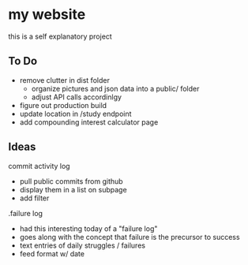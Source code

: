 # my website

this is a self explanatory project

## To Do
- remove clutter in dist folder
   - organize pictures and json data into a public/ folder
   - adjust API calls accordinlgy
- figure out production build
- update location in /study endpoint
- add compounding interest calculator page

## Ideas

commit activity log
- pull public commits from github
- display them in a list on subpage
- add filter

.failure log
- had this interesting today of a "failure log"
- goes along with the concept that failure is the precursor to success
- text entries of daily struggles / failures
- feed format w/ date
